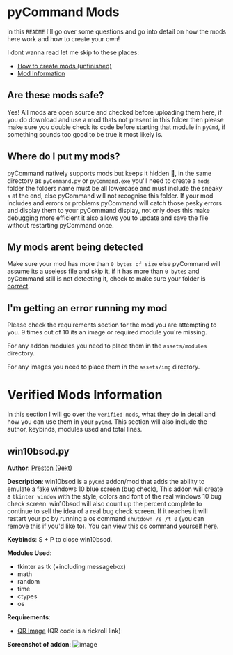 # pyCommand Mods

in this `README` I'll go over some questions and go into detail on how the mods here work and how to create your own!

I dont wanna read let me skip to these places:
  - [How to create mods (unfinished)]()
  - [Mod Information](#verified-mods-information)


## Are these mods safe?
Yes! All mods are open source and checked before uploading them here, if you do download and use a mod thats not present in this folder then please make sure you double check its code before starting that module in `pyCmd`, if something sounds too good to be true it most likely is.

## Where do I put my mods?
pyCommand natively supports mods but keeps it hidden 👀, in the same directory as `pyCommand.py` or `pyCommand.exe` you'll need to create a `mods` folder the folders name must be all lowercase and must include the sneaky `s` at the end, else pyCommand will not recognise this folder. If your mod includes and errors or problems pyCommand will catch those pesky errors and display them to your pyCommand display, not only does this make debugging more efficient it also allows you to update and save the file without restarting pyCommand once.

## My mods arent being detected
Make sure your mod has more than `0 bytes of size` else pyCommand will assume its a useless file and skip it, if it has more than `0 bytes` and pyCommand still is not detecting it, check to make sure your folder is [correct](#where-do-i-put-my-mods).

## I'm getting an error running my mod
Please check the requirements section for the mod you are attempting to you. 9 times out of 10 its an image or required module you're missing.

For any addon modules you need to place them in the `assets/modules` directory.

For any images you need to place them in the `assets/img` directory.


# Verified Mods Information
In this section I will go over the `verified mods`, what they do in detail and how you can use them in your `pyCmd`. This section will also include the author, keybinds, modules used and total lines.

## win10bsod.py

__Author__: [Preston (9ekt)](https://github.com/9ekt)

__Description__: win10bsod is a `pyCmd` addon/mod that adds the ability to emulate a fake windows 10 blue screen (bug check), This addon will create a `tkinter window` with the style, colors and font of the real windows 10 bug check screen. win10bsod will also count up the percent complete to continue to sell the idea of a real bug check screen. If it reaches it will restart your pc by running a os command `shutdown /s /t 0` (you can remove this if you'd like to). You can view this os command yourself [here](https://github.com/9ekt/pyCommand/blob/5d4895151cbb698ac1552b581ad12ad5671663c3/verified-mods/win10bsod.py#L125C24-L125C40).

__Keybinds__: S + P to close win10bsod.


__Modules Used__: 
  - tkinter as tk (+including messagebox)
  - math
  - random
  - time
  - ctypes
  - os

__Requirements__:
  - [QR Image](https://github.com/9ekt/pyCommand/blob/main/verified-mods/img/qr.png) (QR code is a rickroll link)

__Screenshot of addon__:
![image](https://github.com/9ekt/pyCommand/assets/129973190/44b89fd2-55b7-48cd-9516-0379ef9cdee1)





